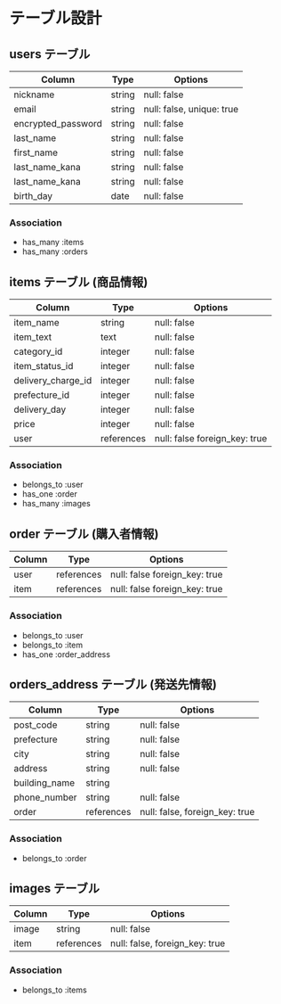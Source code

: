 # テーブル設計

## users テーブル

| Column             | Type   | Options                   |
| ------------------ | ------ | -----------------------   |
| nickname           | string | null: false               |
| email              | string | null: false, unique: true |
| encrypted_password | string | null: false               |
| last_name          | string | null: false               |
| first_name         | string | null: false               |
| last_name_kana     | string | null: false               |
| last_name_kana     | string | null: false               |
| birth_day          | date   | null: false               |

### Association

- has_many :items
- has_many :orders

## items テーブル (商品情報)

| Column                 | Type       | Options                       |
| ----------------       | ------     | -----------------             |
| item_name              | string     | null: false                   |
| item_text              | text       | null: false                   |
| category_id            | integer    | null: false                   |
| item_status_id         | integer    | null: false                   |
| delivery_charge_id     | integer    | null: false                   |
| prefecture_id          | integer    | null: false                   |
| delivery_day           | integer    | null: false                   |
| price                  | integer    | null: false                   |
| user                   | references | null: false foreign_key: true |


### Association

- belongs_to :user
- has_one :order
- has_many :images

## order テーブル (購入者情報)

| Column         | Type       | Options                           |
| ----------     | ------     | --------------------------------- |
| user           | references | null: false foreign_key: true     |
| item           | references | null: false foreign_key: true     |


### Association

- belongs_to :user
- belongs_to :item
- has_one :order_address


## orders_address テーブル (発送先情報)

| Column         | Type       | Options                        |
| ------------   | ---------- | ------------------------------ |
| post_code      | string     | null: false                    |
| prefecture     | string     | null: false                    |
| city           | string     | null: false                    |
| address        | string     | null: false                    |
| building_name  | string     | 　　　　　　                     |
| phone_number   | string     | null: false                    |
| order          | references | null: false, foreign_key: true |

### Association

- belongs_to :order


## images テーブル

| Column         | Type       | Options                        |
| ------------   | ---------- | ------------------------------ |
| image          | string     | null: false                    |
| item           | references | null: false, foreign_key: true |

### Association

- belongs_to :items
